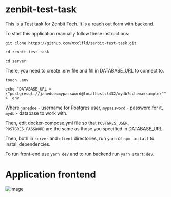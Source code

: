 # zenbit-test-task

This is a Test task for Zenbit Tech. It is a reach out form with backend.


To start this application manually follow these instructions:

`git clone https://github.com/mxclfld/zenbit-test-task.git`

`cd zenbit-test-task`

`cd server`

There, you need to create .env file and fill in DATABASE_URL to connect to.

`touch .env`

`echo "DATABASE_URL = \"postgresql://janedoe:mypassword@localhost:5432/mydb?schema=sample\"" > .env`

Where `janedoe` - username for Postgres user, `mypassword` - password for it, `mydb` - database to work with.

Then, edit docker-compose.yml file so that `POSTGRES_USER`, `POSTGRES_PASSWORD` are the same as those you specified in DATABASE_URL.

Then, both in `server` and `client` directories, run `yarn` or `npm install` to install dependencies.

To run front-end use `yarn dev` and to run backend run `yarn start:dev`.

# Application frontend
![image](https://user-images.githubusercontent.com/82830327/219713560-e70db557-02a4-4a93-89f7-68e07c22eb81.png)
